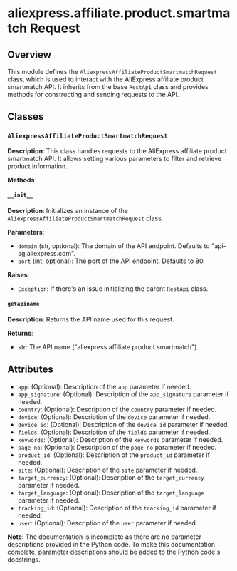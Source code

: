 # aliexpress.affiliate.product.smartmatch Request

## Overview

This module defines the `AliexpressAffiliateProductSmartmatchRequest` class, which is used to interact with the AliExpress affiliate product smartmatch API.  It inherits from the base `RestApi` class and provides methods for constructing and sending requests to the API.


## Classes

### `AliexpressAffiliateProductSmartmatchRequest`

**Description**: This class handles requests to the AliExpress affiliate product smartmatch API. It allows setting various parameters to filter and retrieve product information.

**Methods**

#### `__init__`

**Description**: Initializes an instance of the `AliexpressAffiliateProductSmartmatchRequest` class.

**Parameters**:

- `domain` (str, optional): The domain of the API endpoint. Defaults to "api-sg.aliexpress.com".
- `port` (int, optional): The port of the API endpoint. Defaults to 80.

**Raises**:

- `Exception`:  If there's an issue initializing the parent `RestApi` class.

#### `getapiname`

**Description**: Returns the API name used for this request.

**Returns**:

- str: The API name ("aliexpress.affiliate.product.smartmatch").


## Attributes

* `app`:  (Optional): Description of the `app` parameter if needed.
* `app_signature`: (Optional): Description of the `app_signature` parameter if needed.
* `country`: (Optional): Description of the `country` parameter if needed.
* `device`: (Optional): Description of the `device` parameter if needed.
* `device_id`: (Optional): Description of the `device_id` parameter if needed.
* `fields`: (Optional): Description of the `fields` parameter if needed.
* `keywords`: (Optional): Description of the `keywords` parameter if needed.
* `page_no`: (Optional): Description of the `page_no` parameter if needed.
* `product_id`: (Optional): Description of the `product_id` parameter if needed.
* `site`: (Optional): Description of the `site` parameter if needed.
* `target_currency`: (Optional): Description of the `target_currency` parameter if needed.
* `target_language`: (Optional): Description of the `target_language` parameter if needed.
* `tracking_id`: (Optional): Description of the `tracking_id` parameter if needed.
* `user`: (Optional): Description of the `user` parameter if needed.


**Note**: The documentation is incomplete as there are no parameter descriptions provided in the Python code.  To make this documentation complete, parameter descriptions should be added to the Python code's docstrings.